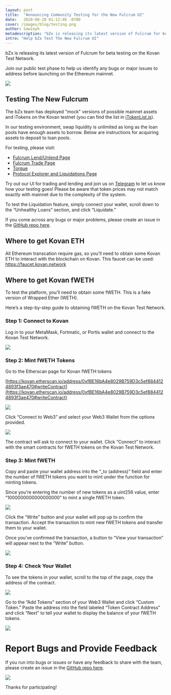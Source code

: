 ```yaml
---
layout: post
title:  "Announcing Community Testing for the New Fulcrum UI"
date:   2020-08-20 01:12:46 -0700
cover: /images/blog/testing.png
author: Sawinyh
metadescription: "bZx is releasing its latest version of Fulcrum for beta testing on the Kovan Test Network"
intro: "Help bZx Test The New Fulcrum UI"
---
```


bZx is releasing its latest version of Fulcrum for beta testing on the Kovan Test Network.

Join our public test phase to help us identify any bugs or major issues to address before launching on the Ethereum mainnet.

![](/images/blog/kovan/image1.png)


## Testing The New Fulcrum

The bZx team has deployed "mock" versions of possible mainnet assets and iTokens on the Kovan testnet (you can find the list in [iTokenList.js](https://github.com/bZxNetwork/fulcrum_ui/blob/kovan_build/packages/fulcrum/src/assets/artifacts/kovan/iTokenList.js)).

In our testing environment, swap liquidity is unlimited as long as the loan pools have enough assets to borrow. Below are instructions for acquiring assets to deposit to loan pools.

For testing, please visit:

*   [Fulcrum Lend/Unlend Page](https://kovan.fulcrum.trade/lend)
*   [Fulcrum Trade Page](https://kovan.fulcrum.trade/trade)
*   [Torque](https://kovan.torque.loans)
*   [Protocol Explorer and Liquidations Page](https://kovan-explorer.bzx.network/liquidations)

Try out our UI for trading and lending and join us on [Telegram](https://t.me/b0xNet) to let us know how your testing goes! Please be aware that token prices may not match exactly with mainnet due to the complexity of the system.

To test the Liquidation feature, simply connect your wallet, scroll down to the “Unhealthy Loans” section, and click “Liquidate.”

If you come across any bugs or major problems, please create an issue in the [GitHub repo here](https://github.com/bZxNetwork/fulcrum_ui/issues).

## Where to get Kovan ETH

All Ethereum transcation require gas, so you'll need to obtain some Kovan ETH to interact with the blockchain on Kovan. This faucet can be used: https://faucet.kovan.network

## Where to get Kovan fWETH

To test the platform, you’ll need to obtain some fWETH. This is a fake version of Wrapped Ether (WETH).

Here’s a step-by-step guide to obtaining fWETH on the Kovan Test Network.

### Step 1: Connect to Kovan

Log in to your MetaMask, Fortmatic, or Portis wallet and connect to the Kovan Test Network.

![](/images/blog/kovan/image4.png)

### Step 2: Mint fWETH Tokens

Go to the Etherscan page for Kovan fWETH tokens

[https://kovan.etherscan.io/address/0xfBE16bA4e8029B759D3c5ef8844124893f3ae470#writeContract](https://kovan.etherscan.io/address/0xfBE16bA4e8029B759D3c5ef8844124893f3ae470#writeContract)

![](/images/blog/kovan/image7.png)

Click “Connect to Web3” and select your Web3 Wallet from the options provided.

![](/images/blog/kovan/image2.png)

The contract will ask to connect to your wallet. Click “Connect” to interact with the smart contracts for fWETH tokens on the Kovan Test Network.

### Step 3: Mint fWETH

Copy and paste your wallet address into the “_to (address)” field and enter the number of fWETH tokens you want to mint under the function for minting tokens.

Since you’re entering the number of new tokens as a uint256 value, enter “1000000000000000000” to mint a single fWETH token.

![](/images/blog/kovan/image8.png)

Click the “Write” button and your wallet will pop up to confirm the transaction. Accept the transaction to mint new fWETH tokens and transfer them to your wallet.

Once you’ve confirmed the transaction, a button to “View your transaction” will appear next to the “Write” button.

![](/images/blog/kovan/image5.png)

### Step 4: Check Your Wallet

To see the tokens in your wallet, scroll to the top of the page, copy the address of the contract.

![](/images/blog/kovan/image6.png)

Go to the “Add Tokens” section of your Web3 Wallet and click “Custom Token.” Paste the address into the field labeled “Token Contract Address” and click “Next” to tell your wallet to display the balance of your fWETH tokens.

![](/images/blog/kovan/image3.png)

# Report Bugs and Provide Feedback

If you run into bugs or issues or have any feedback to share with the team, please create an issue in the [GitHub repo here](https://github.com/bZxNetwork/fulcrum_ui/issues).

![](/images/blog/Issues_·_bZxNetwork_fulcrum_ui.png)

Thanks for participating!
